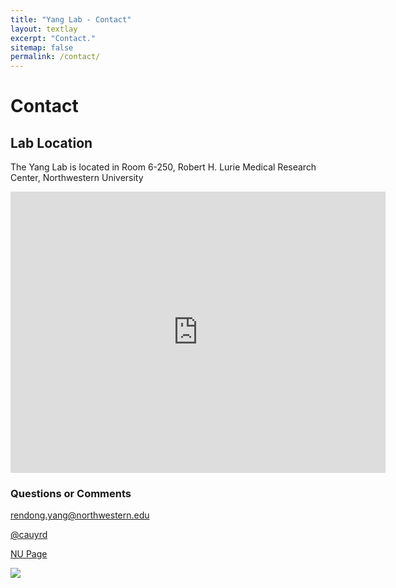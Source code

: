 ```yaml
---
title: "Yang Lab - Contact"
layout: textlay
excerpt: "Contact."
sitemap: false
permalink: /contact/
---
```


# Contact

## Lab Location

The Yang Lab is located in Room 6-250, Robert H. Lurie Medical Research Center, Northwestern University 

<iframe src="https://www.google.com/maps/embed?pb=!1m14!1m8!1m3!1d2969.8958780610487!2d-87.6233197!3d41.8950963!3m2!1i1024!2i768!4f13.1!3m3!1m2!1s0x880fd355499bd257%3A0x69e686eb30b72100!2sRobert%20H.%20Lurie%20Medical%20Research%20Center!5e0!3m2!1szh-CN!2sus!4v1657254534811!5m2!1szh-CN!2sus" width="600" height="450" style="border:0;" allowfullscreen="" loading="lazy" referrerpolicy="no-referrer-when-downgrade"></iframe>


 
### Questions or Comments

<a href="mailto:rendong.yang@northwestern.edu"><i class="fas fa-envelope"></i> rendong.yang@northwestern.edu</a>

<a href="https://twitter.com/cauyrd"><i class="fab fa-twitter-square"></i> @cauyrd</a>

<a href="https://www.feinberg.northwestern.edu/faculty-profiles/az/profile.html?xid=55274"><i class="fas fa-university"></i> NU Page</a>

<!--**Email:** <yang4414@umn.edu>

**Twitter:** [@cauyrd](https://twitter.com/cauyrd?lang=en)

**UMN page:** [Computational Cancer Genomics group](https://www.hi.umn.edu/portfolio-items/rendong-yang/)
-->
<a href="https://clustrmaps.com/site/1bie6" title="Visit tracker"><img src="//www.clustrmaps.com/map_v2.png?d=_ZnXpZZPnYw7dXIpm3-dYU7FNQGxWAI6TrxeqYWykSs&cl=ffffff"></a>
